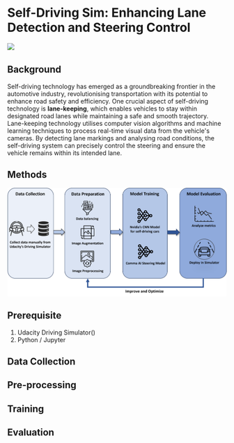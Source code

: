 # Self-Driving Sim: Enhancing Lane Detection and Steering Control
![](/media/banner-gif.gif)
## Background
Self-driving technology has emerged as a groundbreaking frontier in the automotive industry, revolutionising transportation with its potential to enhance road safety and efficiency. One crucial aspect of self-driving technology is **lane-keeping**, which enables vehicles to stay within designated road lanes while maintaining a safe and smooth trajectory. Lane-keeping technology utilises computer vision algorithms and machine learning techniques to process real-time visual data from the vehicle's cameras. By detecting lane markings and analysing road conditions, the self-driving system can precisely control the steering and ensure the vehicle remains within its intended lane.

## Methods
![Methods](/media/Machine%20learning%20pipeline.png)

## Prerequisite
1. Udacity Driving Simulator()
2. Python / Jupyter

## Data Collection

## Pre-processing

## Training

## Evaluation

